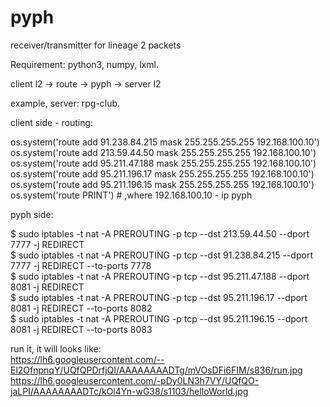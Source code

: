 pyph
====

receiver/transmitter for lineage 2 packets

Requirement: python3, numpy, lxml.

client l2 -> route -> pyph -> server l2

example, server: rpg-club.

client side - routing:

os.system('route add 91.238.84.215 mask 255.255.255.255 192.168.100.10')<br>
os.system('route add 213.59.44.50 mask 255.255.255.255 192.168.100.10')<br>
os.system('route add 95.211.47.188 mask 255.255.255.255 192.168.100.10')<br>
os.system('route add 95.211.196.17 mask 255.255.255.255 192.168.100.10')<br>
os.system('route add 95.211.196.15 mask 255.255.255.255 192.168.100.10')<br>
os.system('route PRINT') # ,where 192.168.100.10 - ip pyph

pyph side:

$ sudo iptables -t nat -A PREROUTING -p tcp --dst 213.59.44.50 --dport 7777 -j REDIRECT<br>
$ sudo iptables -t nat -A PREROUTING -p tcp --dst 91.238.84.215 --dport 7777 -j REDIRECT --to-ports 7778<br>
$ sudo iptables -t nat -A PREROUTING -p tcp --dst 95.211.47.188 --dport 8081 -j REDIRECT<br>
$ sudo iptables -t nat -A PREROUTING -p tcp --dst 95.211.196.17 --dport 8081 -j REDIRECT --to-ports 8082<br>
$ sudo iptables -t nat -A PREROUTING -p tcp --dst 95.211.196.15 --dport 8081 -j REDIRECT --to-ports 8083<br>

run it, it will looks like: <br>
https://lh6.googleusercontent.com/--El2OfnpnqY/UQfQPDrfjQI/AAAAAAAADTg/mVOsDFi6FIM/s836/run.jpg<br>
https://lh6.googleusercontent.com/-pDy0LN3h7VY/UQfQO-jaLPI/AAAAAAAADTc/kOl4Yn-wG38/s1103/helloWorld.jpg<br>
